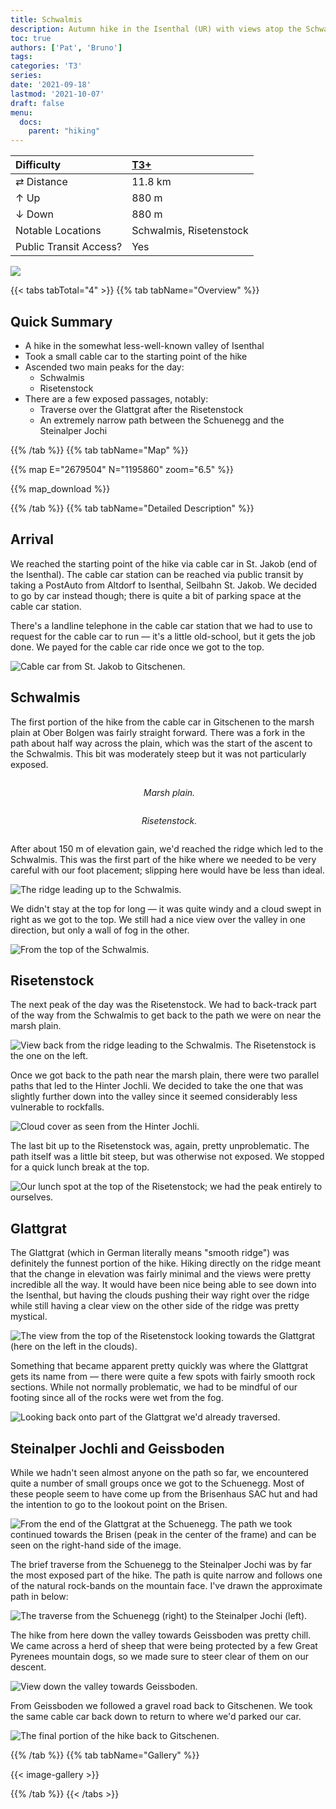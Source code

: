 ```yaml
---
title: Schwalmis
description: Autumn hike in the Isenthal (UR) with views atop the Schwalmis and the Risetenstock.
toc: true
authors: ['Pat', 'Bruno']
tags:
categories: 'T3'
series:
date: '2021-09-18'
lastmod: '2021-10-07'
draft: false
menu:
  docs:
    parent: "hiking"
---
```

<link href="../../../style.css" rel="stylesheet"></link>

| Difficulty | [T3+](../overview/#wanderskala) |
| :--- | :--- |
| &#8644; Distance | 11.8 km |
| &#8593; Up | 880 m |
| &#8595; Down | 880 m |
| Notable Locations | Schwalmis, Risetenstock |
| Public Transit Access? | Yes |

![](IMG_4154.JPG)


{{< tabs tabTotal="4" >}}
{{% tab tabName="Overview" %}}

## Quick Summary

- A hike in the somewhat less-well-known valley of <hl>Isenthal</hl>
- Took a small cable car to the starting point of the hike
- Ascended two main peaks for the day:
    - Schwalmis
    - Risetenstock
- There are a few exposed passages, notably:
    - Traverse over the <hl>Glattgrat</hl> after the <hl>Risetenstock</hl>
    - An extremely narrow path between the <hl>Schuenegg</hl> and the <hl>Steinalper Jochi</hl>

{{% /tab %}}
{{% tab tabName="Map" %}}

{{% map E="2679504" N="1195860" zoom="6.5" %}}

{{% map_download %}}

{{% /tab %}}
{{% tab tabName="Detailed Description" %}}


## Arrival

We reached the starting point of the hike via cable car in St. Jakob (end of the
Isenthal).  The cable car station can be reached via public transit by taking a
PostAuto from <hl>Altdorf</hl> to <hl>Isenthal, Seilbahn St. Jakob</hl>.  We
decided to go by car instead though; there is quite a bit of parking space at
the cable car station.

There's a landline telephone in the cable car station that we had to use
to request for the cable car to run — it's a little old-school, but it gets the
job done.  We payed for the cable car ride once we got to the top.

![](IMG_4147.JPG "Cable car from St. Jakob to Gitschenen.")


## Schwalmis

The first portion of the hike from the cable car in <hl>Gitschenen</hl> to the <hl>marsh
plain</hl> at Ober Bolgen was fairly straight forward.  There was a fork in the path
about half way across the plain, which was the start of the ascent to the
Schwalmis.  This bit was moderately steep but it was not particularly exposed.

<div class="row">
    <div class="column">
        <p align="center">
            <img src="IMG_4226.JPG" alt="" style="100%" class="center"/>
            <em>Marsh plain.</em>
        </p>
    </div>
    <div class="column">
        <p align="center">
            <img src="IMG_4245.JPG" alt="" style="100%" class="center"/>
            <em>Risetenstock.</em>
        </p>
    </div>
</div>

After about 150 m of elevation gain, we'd reached the ridge which led to the
<hl>Schwalmis</hl>.  This was the first part of the hike where we needed to be
very careful with our foot placement; slipping here would have be less than
ideal.

![](IMG_4268.JPG "The ridge leading up to the Schwalmis.")

We didn't stay at the top for long — it was quite windy and a cloud swept in right as we got to the top.  We still had a nice view over the valley in one direction, but only a wall of fog in the other.

![](IMG_4329.JPG "From the top of the Schwalmis.")


## Risetenstock

The next peak of the day was the <hl>Risetenstock</hl>.  We had to back-track part of the way from the Schwalmis to get back to the path we were on near the marsh plain.

![](IMG_4285.JPG "View back from the ridge leading to the Schwalmis.  The Risetenstock is the one on the left.")

Once we got back to the path near the marsh plain, there were two parallel paths
that led to the <hl>Hinter Jochli</hl>.  We decided to take the one that
was slightly further down into the valley since it seemed considerably less
vulnerable to rockfalls.

![](IMG_4379.JPG "Cloud cover as seen from the Hinter Jochli.")

The last bit up to the <hl>Risetenstock</hl> was, again, pretty unproblematic.  The path itself was a little bit steep, but was otherwise not exposed.  We stopped for a quick lunch break at the top.

![](IMG_4392.JPG "Our lunch spot at the top of the Risetenstock; we had the peak entirely to ourselves.")


## Glattgrat

The <hl>Glattgrat</hl> (which in German literally means "smooth ridge") was definitely the funnest portion of the hike.  Hiking directly on the ridge meant that the change in elevation was fairly minimal and the views were pretty incredible all the way.  It would have been nice being able to see down into the Isenthal, but having the clouds pushing their way right over the ridge while still having a clear view on the other side of the ridge was pretty mystical.

![](IMG_4410.JPG "The view from the top of the Risetenstock looking towards the Glattgrat (here on the left in the clouds).")

Something that became apparent pretty quickly was where the Glattgrat gets its
name from — there were quite a few spots with fairly smooth rock sections.
While not normally problematic, we had to be mindful of our footing since all of
the rocks were wet from the fog.

![](IMG_4428.JPG "Looking back onto part of the Glattgrat we'd already traversed.")


## Steinalper Jochli and Geissboden

While we hadn't seen almost anyone on the path so far, we encountered quite a number of small groups once we got to the <hl>Schuenegg</hl>.  Most of these people seem to have come up from the Brisenhaus SAC hut and had the intention to go to the lookout point on the Brisen.

![](IMG_4460.JPG "From the end of the Glattgrat at the Schuenegg.  The path we took continued towards the Brisen (peak in the center of the frame) and can be seen on the right-hand side of the image.")

The brief traverse from the <hl>Schuenegg</hl> to the <hl>Steinalper Jochi</hl> was by far the most exposed part of the hike.  The path is quite narrow and follows one of the natural rock-bands on the mountain face.  I've drawn the approximate path in below:

![](IMG_4470_path.png "The traverse from the Schuenegg (right) to the Steinalper Jochi (left).")

The hike from here down the valley towards <hl>Geissboden</hl> was pretty chill.
We came across a herd of sheep that were being protected by a few Great Pyrenees
mountain dogs, so we made sure to steer clear of them on our descent.

![](IMG_4473.JPG "View down the valley towards Geissboden.")

From Geissboden we followed a gravel road back to <hl>Gitschenen</hl>.  We took
the same cable car back down to return to where we'd parked our car.

![](IMG_4501.JPG "The final portion of the hike back to Gitschenen.")


{{% /tab %}}
{{% tab tabName="Gallery" %}}

{{< image-gallery >}}

{{% /tab %}}
{{< /tabs >}}
